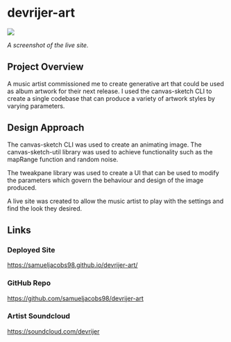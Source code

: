 # devrijer-art

![](./src/assets/images/readme.png)

_A screenshot of the live site._

## Project Overview

A music artist commissioned me to create generative art that could be used as album artwork for their next release. I used the canvas-sketch CLI to create a single codebase that can produce a variety of artwork styles by varying parameters.

## Design Approach

The canvas-sketch CLI was used to create an animating image. The canvas-sketch-util library was used to achieve functionality such as the mapRange function and random noise.

The tweakpane library was used to create a UI that can be used to modify the parameters which govern the behaviour and design of the image produced.

A live site was created to allow the music artist to play with the settings and find the look they desired.

## Links

### Deployed Site

https://samueljacobs98.github.io/devrijer-art/

### GitHub Repo

https://github.com/samueljacobs98/devrijer-art

### Artist Soundcloud

https://soundcloud.com/devrijer

